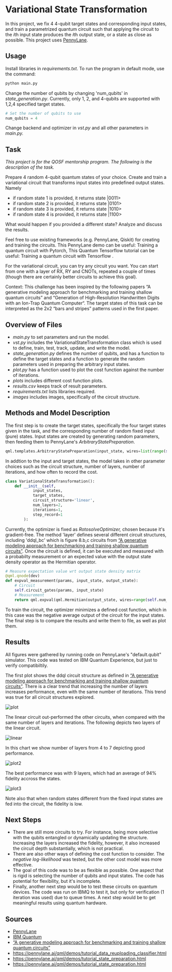 # Variational State Transformation  
In this project, we fix 4 4-qubit target states and corresponding input states, and train a parametrized quantum circuit such that applying the circuit to the *i*th input state produces the *i*th output state, or a state as close as possible. This project uses [PennyLane](https://www.pennylane.ai).

## Usage
Install libraries in *requirements.txt*. To run the program in default mode, use the command:
```bash
python main.py
```
Change the number of qubits by changing 'num_qubits' in *state_generation.py*. Currently, only 1, 2, and 4-qubits are supported with 1,2,4 specified target states. 
```python
# Set the number of qubits to use
num_qubits = 4
```
Change backend and optimizer in *vst.py* and all other parameters in *main.py.* 

## Task 
*This project is for the QOSF mentorship program. The following is the description of the task.*

Prepare 4 random 4-qubit quantum states of your choice.
Create and train a variational circuit that transforms input states into predefined output states. Namely
* if random state 1 is provided, it returns state |0011>
* if random state 2 is provided, it returns state |0101>
* if random state 3 is provided, it returns state |1010>
* if random state 4 is provided, it returns state |1100>

What would happen if you provided a different state? Analyze and discuss the results.

Feel free to use existing frameworks (e.g. PennyLane, Qiskit) for creating and training the circuits.
This PennyLane demo can be useful: Training a quantum circuit with Pytorch, This Quantum Tensorflow tutorial can be useful: Training a quantum circuit with Tensorflow .

For the variational circuit, you can try any circuit you want. You can start from one with a layer of RX, RY and CNOTs, repeated a couple of times (though there are certainly better circuits to achieve this goal). 

Context:
This challenge has been inspired by the following papers “A generative modeling approach for benchmarking and training shallow quantum circuits” and “Generation of High-Resolution Handwritten Digits with an Ion-Trap Quantum Computer“. The target states of this task can be interpreted as the 2x2 “bars and stripes” patterns used in the first paper.

## Overview of Files
* *main.py* to set parameters and run the model.
* *vst.py* includes the VariationalStateTransformation class which is used to define, train, test, track, update, and write the model. 
* *state_generation.py* defines the number of qubits, and has a function to define the target states and a function to generate the random parameters used in preparing the arbitrary input states.  
* *plot.py* has a function used to plot the cost function against the number of iterations. 
* *plots* includes different cost function plots.
* *results.csv* keeps track of result parameters.   
* *requirements.txt* lists libraries required. 
* *images* includes images, specifically of the circuit structure. 

## Methods and Model Description
The first step is to create the target states, specifically the four target states given in the task, and the corresponding number of random fixed input (pure) states. Input states are created by generating random parameters, then feeding them to PennyLane's *ArbitraryStatePreparation*. 
```python
qml.templates.ArbitraryStatePreparation(input_state, wires=list(range(self.num_qubits)))
```
In addtion to the input and target states, the model takes in other parameter choices such as the circuit structure, number of layers, number of iterations, and how often to record the cost. 
```python
class VariationalStateTransformation():
    def __init__(self, 
            input_states,
            target_states,
            circuit_structure='linear', 
            num_layers=2, 
            iterations=1,
            step_record=1
        ):
```      
Currently, the optimizer is fixed as *RotosolveOptimizer,* chosen because it's gradient-free. 
The method 'layer' defines several different circuit structures, including 'ddql_bc' which is figure 8.b,c circuits from [“A generative modeling approach for benchmarking and training shallow quantum circuits”](https://www.nature.com/articles/s41534-019-0157-8). Once the circuit is defined, it can be executed and measured with a probabilty measurement or an expected value with the output state density operator as the Hermitian operator. 
```python
# Measure expectation value wrt output state density matrix 
@qml.qnode(dev)
def expval_measurement(params, input_state, output_state):
    # Circuit
    self.circuit_gates(params, input_state)
    # Measurement     
    return qml.expval(qml.Hermitian(output_state, wires=range(self.num_qubits)))
```
To train the circuit, the optimizer minimizes a defined cost function, which in this case was the negative average output of the circuit for the input states.  The final step is to compare the results and write them to file, as well as plot them. 

## Results
All figures were gathered by running code on PennyLane's "default.qubit" simulator. This code was tested on IBM Quantum Experience, but just to verify compatibiltily.  

The first plot shows the ddql circuit structure as defined in [“A generative modeling approach for benchmarking and training shallow quantum circuits”](https://www.nature.com/articles/s41534-019-0157-8). There is a clear trend that increasing the number of layers increases performance, even with the same number of iterations. This trend was true for all circuit structures explored. 


![plot](plots/ddql_bc_cost_fn_4_qubits_0.png)

The linear circuit out-performed the other circuits, when compared with the same number of layers and iterations. The following depicts two layers of the linear circuit. 

![linear](images/linear.png)

In this chart we show number of layers from 4 to 7 depicting good performance.

![plot2](plots/linear_cost_fn_4_qubits_2.png)

The best performance was with 9 layers, which had an average of 94% fidelity accross the states.

![plot3](plots/linear_cost_fn_4_qubits_3.png)

Note also that when random states different from the fixed input states are fed into the circuit, the fidelity is low. 

## Next Steps
* There are still more circuits to try. For instance, being more selective with the qubits entangled or dynamically updating the structure. Increasing the layers increased the fidelity, however, it also increased the circuit depth substantially, which is not practical. 
* There are also other ways of defining the cost function to consider. The *negative log-likelihood* was tested, but the other cost model was more effective. 
* The goal of this code was to be as flexible as possible. One aspect that is rigid is selecting the number of qubits and input states. The code has potential for flexibility, but it's incomplete.
*  Finally, another next step would be to test these circuits on  quantum devices. The code was run on IBMQ to test it, but only for verification (1 iteration was used) due to queue times. A next step would be to get meaningful results using quantum hardware. 

## Sources
* [PennyLane](https://www.pennylane.ai)
* [IBM Quantum](https://quantum-computing.ibm.com/)
* [“A generative modeling approach for benchmarking and training shallow quantum circuits”](https://www.nature.com/articles/s41534-019-0157-8)
* https://pennylane.ai/qml/demos/tutorial_data_reuploading_classifier.html
* https://pennylane.ai/qml/demos/tutorial_state_preparation.html
* https://pennylane.ai/qml/demos/tutorial_state_preparation.html
